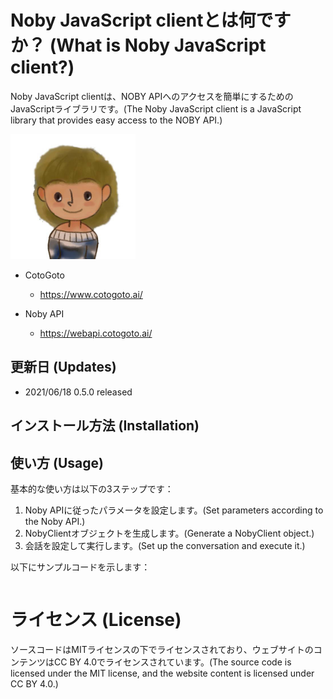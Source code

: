 # Noby JavaScript clientとは何ですか？ (What is Noby JavaScript client?)

Noby JavaScript clientは、NOBY APIへのアクセスを簡単にするためのJavaScriptライブラリです。(The Noby JavaScript client is a JavaScript library that provides easy access to the NOBY API.)

<img src="https://raw.githubusercontent.com/cotogoto/noby-java-client/master/noby_image/noby_neutral_a.jpg" width='200'>

* CotoGoto
    * https://www.cotogoto.ai/

* Noby API
    * https://webapi.cotogoto.ai/

## 更新日 (Updates)

* 2021/06/18 0.5.0 released
    
## インストール方法 (Installation)




## 使い方 (Usage)

基本的な使い方は以下の3ステップです：

1. Noby APIに従ったパラメータを設定します。(Set parameters according to the Noby API.)
2. NobyClientオブジェクトを生成します。(Generate a NobyClient object.)
3. 会話を設定して実行します。(Set up the conversation and execute it.)

以下にサンプルコードを示します：

```JavaScript

```

# ライセンス (License)

ソースコードはMITライセンスの下でライセンスされており、ウェブサイトのコンテンツはCC BY 4.0でライセンスされています。(The source code is licensed under the MIT license, and the website content is licensed under CC BY 4.0.)




